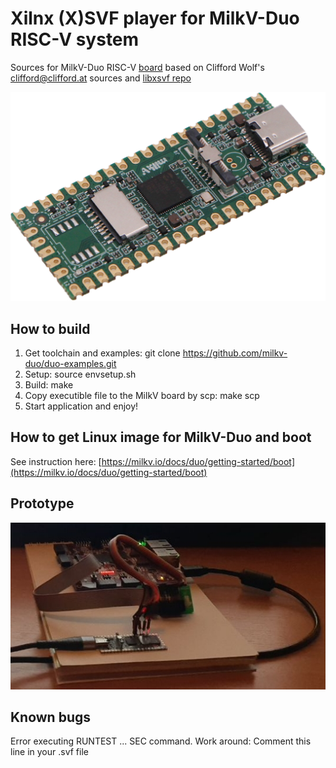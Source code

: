 # Xilnx (X)SVF player for MilkV-Duo RISC-V system
Sources for MilkV-Duo RISC-V [board](https://milkv.io/duo) based on Clifford Wolf's <clifford@clifford.at> sources and [libxsvf repo](https://github.com/ORSoC/libxsvf)

![image.png](image.png)
## How to build

1. Get toolchain and examples: git clone https://github.com/milkv-duo/duo-examples.git
1. Setup: source envsetup.sh
1. Build: make
1. Copy executible file to the MilkV board by scp: make scp
1. Start application and enjoy!
   
## How to get Linux image for MilkV-Duo and boot

See instruction here: [https://milkv.io/docs/duo/getting-started/boot](https://milkv.io/docs/duo/getting-started/boot)

## Prototype
![xvc21c.jpeg](xvc21c.jpeg)

## Known bugs

Error executing RUNTEST ... SEC command. Work around: Comment this line in your .svf file
